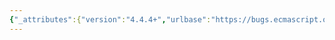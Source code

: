 ```yaml
---
{"_attributes":{"version":"4.4.4+","urlbase":"https://bugs.ecmascript.org/","maintainer":"dherman@mozilla.com"},"bug":{"bug_id":1359,"creation_ts":"2013-03-19 18:58:00 -0700","short_desc":"8.4.7 + 13.6: \"8.3.19\"","delta_ts":"2013-05-14 18:12:56 -0700","product":"Draft for 6th Edition","component":"editorial issue","version":"Rev 14: March 8, 2013 Draft","rep_platform":"All","op_sys":"All","bug_status":"RESOLVED","resolution":"FIXED","priority":"Normal","bug_severity":"minor","everconfirmed":true,"reporter":{"uid":"jmdyck","name":"Michael Dyck"},"assigned_to":{"uid":"allen","name":"Allen Wirfs-Brock"},"long_desc":[{"commentid":3506,"comment_count":0,"who":{"uid":"jmdyck","name":"Michael Dyck"},"bug_when":"2013-03-19 18:58:59 -0700","thetext":"Remaining references to 8.3.19 (in 8.4.7 and 13.6)\nshould probably be changed to 8.3.15."},{"commentid":3755,"comment_count":1,"who":{"uid":"allen","name":"Allen Wirfs-Brock"},"bug_when":"2013-05-12 14:08:41 -0700","thetext":"fixed in rev15 editor's draft."},{"commentid":3857,"comment_count":2,"who":{"uid":"allen","name":"Allen Wirfs-Brock"},"bug_when":"2013-05-14 18:12:56 -0700","thetext":"resolved in rev 15, May 14, 2013 draft"}]}}
---
```

